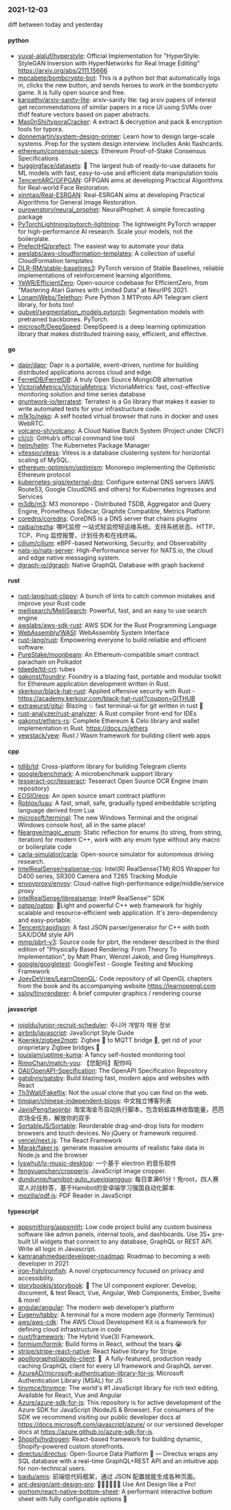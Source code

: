 ### 2021-12-03
diff between today and yesterday

#### python
* [yuval-alaluf/hyperstyle](https://github.com/yuval-alaluf/hyperstyle): Official Implementation for "HyperStyle: StyleGAN Inversion with HyperNetworks for Real Image Editing" https://arxiv.org/abs/2111.15666
* [mpcabete/bombcrypto-bot](https://github.com/mpcabete/bombcrypto-bot): This is a python bot that automatically logs in, clicks the new button, and sends heroes to work in the bombcrypto game. It is fully open source and free.
* [karpathy/arxiv-sanity-lite](https://github.com/karpathy/arxiv-sanity-lite): arxiv-sanity lite: tag arxiv papers of interest get recommendations of similar papers in a nice UI using SVMs over tfidf feature vectors based on paper abstracts.
* [Mas0nShi/typoraCracker](https://github.com/Mas0nShi/typoraCracker): A extract & decryption and pack & encryption tools for typora.
* [donnemartin/system-design-primer](https://github.com/donnemartin/system-design-primer): Learn how to design large-scale systems. Prep for the system design interview. Includes Anki flashcards.
* [ethereum/consensus-specs](https://github.com/ethereum/consensus-specs): Ethereum Proof-of-Stake Consensus Specifications
* [huggingface/datasets](https://github.com/huggingface/datasets): 🤗 The largest hub of ready-to-use datasets for ML models with fast, easy-to-use and efficient data manipulation tools
* [TencentARC/GFPGAN](https://github.com/TencentARC/GFPGAN): GFPGAN aims at developing Practical Algorithms for Real-world Face Restoration.
* [xinntao/Real-ESRGAN](https://github.com/xinntao/Real-ESRGAN): Real-ESRGAN aims at developing Practical Algorithms for General Image Restoration.
* [ourownstory/neural_prophet](https://github.com/ourownstory/neural_prophet): NeuralProphet: A simple forecasting package
* [PyTorchLightning/pytorch-lightning](https://github.com/PyTorchLightning/pytorch-lightning): The lightweight PyTorch wrapper for high-performance AI research. Scale your models, not the boilerplate.
* [PrefectHQ/prefect](https://github.com/PrefectHQ/prefect): The easiest way to automate your data
* [awslabs/aws-cloudformation-templates](https://github.com/awslabs/aws-cloudformation-templates): A collection of useful CloudFormation templates
* [DLR-RM/stable-baselines3](https://github.com/DLR-RM/stable-baselines3): PyTorch version of Stable Baselines, reliable implementations of reinforcement learning algorithms.
* [YeWR/EfficientZero](https://github.com/YeWR/EfficientZero): Open-source codebase for EfficientZero, from "Mastering Atari Games with Limited Data" at NeurIPS 2021.
* [LonamiWebs/Telethon](https://github.com/LonamiWebs/Telethon): Pure Python 3 MTProto API Telegram client library, for bots too!
* [qubvel/segmentation_models.pytorch](https://github.com/qubvel/segmentation_models.pytorch): Segmentation models with pretrained backbones. PyTorch.
* [microsoft/DeepSpeed](https://github.com/microsoft/DeepSpeed): DeepSpeed is a deep learning optimization library that makes distributed training easy, efficient, and effective.

#### go
* [dapr/dapr](https://github.com/dapr/dapr): Dapr is a portable, event-driven, runtime for building distributed applications across cloud and edge.
* [FerretDB/FerretDB](https://github.com/FerretDB/FerretDB): A truly Open Source MongoDB alternative
* [VictoriaMetrics/VictoriaMetrics](https://github.com/VictoriaMetrics/VictoriaMetrics): VictoriaMetrics: fast, cost-effective monitoring solution and time series database
* [gruntwork-io/terratest](https://github.com/gruntwork-io/terratest): Terratest is a Go library that makes it easier to write automated tests for your infrastructure code.
* [m1k1o/neko](https://github.com/m1k1o/neko): A self hosted virtual browser that runs in docker and uses WebRTC.
* [volcano-sh/volcano](https://github.com/volcano-sh/volcano): A Cloud Native Batch System (Project under CNCF)
* [cli/cli](https://github.com/cli/cli): GitHub’s official command line tool
* [helm/helm](https://github.com/helm/helm): The Kubernetes Package Manager
* [vitessio/vitess](https://github.com/vitessio/vitess): Vitess is a database clustering system for horizontal scaling of MySQL.
* [ethereum-optimism/optimism](https://github.com/ethereum-optimism/optimism): Monorepo implementing the Optimistic Ethereum protocol
* [kubernetes-sigs/external-dns](https://github.com/kubernetes-sigs/external-dns): Configure external DNS servers (AWS Route53, Google CloudDNS and others) for Kubernetes Ingresses and Services
* [m3db/m3](https://github.com/m3db/m3): M3 monorepo - Distributed TSDB, Aggregator and Query Engine, Prometheus Sidecar, Graphite Compatible, Metrics Platform
* [coredns/coredns](https://github.com/coredns/coredns): CoreDNS is a DNS server that chains plugins
* [naiba/nezha](https://github.com/naiba/nezha): 哪吒监控 一站式轻监控轻运维系统。支持系统状态、HTTP、TCP、Ping 监控报警，计划任务和在线终端。
* [cilium/cilium](https://github.com/cilium/cilium): eBPF-based Networking, Security, and Observability
* [nats-io/nats-server](https://github.com/nats-io/nats-server): High-Performance server for NATS.io, the cloud and edge native messaging system.
* [dgraph-io/dgraph](https://github.com/dgraph-io/dgraph): Native GraphQL Database with graph backend

#### rust
* [rust-lang/rust-clippy](https://github.com/rust-lang/rust-clippy): A bunch of lints to catch common mistakes and improve your Rust code
* [meilisearch/MeiliSearch](https://github.com/meilisearch/MeiliSearch): Powerful, fast, and an easy to use search engine
* [awslabs/aws-sdk-rust](https://github.com/awslabs/aws-sdk-rust): AWS SDK for the Rust Programming Language
* [WebAssembly/WASI](https://github.com/WebAssembly/WASI): WebAssembly System Interface
* [rust-lang/rust](https://github.com/rust-lang/rust): Empowering everyone to build reliable and efficient software.
* [PureStake/moonbeam](https://github.com/PureStake/moonbeam): An Ethereum-compatible smart contract parachain on Polkadot
* [tdaede/td-crt](https://github.com/tdaede/td-crt): tubes
* [gakonst/foundry](https://github.com/gakonst/foundry): Foundry is a blazing fast, portable and modular toolkit for Ethereum application development written in Rust.
* [skerkour/black-hat-rust](https://github.com/skerkour/black-hat-rust): Applied offensive security with Rust - https://academy.kerkour.com/black-hat-rust?coupon=GITHUB
* [extrawurst/gitui](https://github.com/extrawurst/gitui): Blazing 💥 fast terminal-ui for git written in rust 🦀
* [rust-analyzer/rust-analyzer](https://github.com/rust-analyzer/rust-analyzer): A Rust compiler front-end for IDEs
* [gakonst/ethers-rs](https://github.com/gakonst/ethers-rs): Complete Ethereum & Celo library and wallet implementation in Rust. https://docs.rs/ethers
* [yewstack/yew](https://github.com/yewstack/yew): Rust / Wasm framework for building client web apps

#### cpp
* [tdlib/td](https://github.com/tdlib/td): Cross-platform library for building Telegram clients
* [google/benchmark](https://github.com/google/benchmark): A microbenchmark support library
* [tesseract-ocr/tesseract](https://github.com/tesseract-ocr/tesseract): Tesseract Open Source OCR Engine (main repository)
* [EOSIO/eos](https://github.com/EOSIO/eos): An open source smart contract platform
* [Roblox/luau](https://github.com/Roblox/luau): A fast, small, safe, gradually typed embeddable scripting language derived from Lua
* [microsoft/terminal](https://github.com/microsoft/terminal): The new Windows Terminal and the original Windows console host, all in the same place!
* [Neargye/magic_enum](https://github.com/Neargye/magic_enum): Static reflection for enums (to string, from string, iteration) for modern C++, work with any enum type without any macro or boilerplate code
* [carla-simulator/carla](https://github.com/carla-simulator/carla): Open-source simulator for autonomous driving research.
* [IntelRealSense/realsense-ros](https://github.com/IntelRealSense/realsense-ros): Intel(R) RealSense(TM) ROS Wrapper for D400 series, SR300 Camera and T265 Tracking Module
* [envoyproxy/envoy](https://github.com/envoyproxy/envoy): Cloud-native high-performance edge/middle/service proxy
* [IntelRealSense/librealsense](https://github.com/IntelRealSense/librealsense): Intel® RealSense™ SDK
* [oatpp/oatpp](https://github.com/oatpp/oatpp): 🌱Light and powerful C++ web framework for highly scalable and resource-efficient web application. It's zero-dependency and easy-portable.
* [Tencent/rapidjson](https://github.com/Tencent/rapidjson): A fast JSON parser/generator for C++ with both SAX/DOM style API
* [mmp/pbrt-v3](https://github.com/mmp/pbrt-v3): Source code for pbrt, the renderer described in the third edition of "Physically Based Rendering: From Theory To Implementation", by Matt Pharr, Wenzel Jakob, and Greg Humphreys.
* [google/googletest](https://github.com/google/googletest): GoogleTest - Google Testing and Mocking Framework
* [JoeyDeVries/LearnOpenGL](https://github.com/JoeyDeVries/LearnOpenGL): Code repository of all OpenGL chapters from the book and its accompanying website https://learnopengl.com
* [ssloy/tinyrenderer](https://github.com/ssloy/tinyrenderer): A brief computer graphics / rendering course

#### javascript
* [jojoldu/junior-recruit-scheduler](https://github.com/jojoldu/junior-recruit-scheduler): 주니어 개발자 채용 정보
* [airbnb/javascript](https://github.com/airbnb/javascript): JavaScript Style Guide
* [Koenkk/zigbee2mqtt](https://github.com/Koenkk/zigbee2mqtt): Zigbee 🐝 to MQTT bridge 🌉, get rid of your proprietary Zigbee bridges 🔨
* [louislam/uptime-kuma](https://github.com/louislam/uptime-kuma): A fancy self-hosted monitoring tool
* [RimoChan/match-you](https://github.com/RimoChan/match-you): 【您配吗】配你吗
* [OAI/OpenAPI-Specification](https://github.com/OAI/OpenAPI-Specification): The OpenAPI Specification Repository
* [gatsbyjs/gatsby](https://github.com/gatsbyjs/gatsby): Build blazing fast, modern apps and websites with React
* [Th3Wall/Fakeflix](https://github.com/Th3Wall/Fakeflix): Not the usual clone that you can find on the web.
* [timqian/chinese-independent-blogs](https://github.com/timqian/chinese-independent-blogs): 中文独立博客列表
* [JavisPeng/taojinbi](https://github.com/JavisPeng/taojinbi): 淘宝淘金币自动执行脚本，包含蚂蚁森林收取能量，芭芭农场全任务，解放你的双手
* [SortableJS/Sortable](https://github.com/SortableJS/Sortable): Reorderable drag-and-drop lists for modern browsers and touch devices. No jQuery or framework required.
* [vercel/next.js](https://github.com/vercel/next.js): The React Framework
* [Marak/faker.js](https://github.com/Marak/faker.js): generate massive amounts of realistic fake data in Node.js and the browser
* [lyswhut/lx-music-desktop](https://github.com/lyswhut/lx-music-desktop): 一个基于 electron 的音乐软件
* [fengyuanchen/cropperjs](https://github.com/fengyuanchen/cropperjs): JavaScript image cropper.
* [dundunnp/hamibot-auto_xuexiqiangguo](https://github.com/dundunnp/hamibot-auto_xuexiqiangguo): 每日拿满61分！免root，四人赛双人对战秒答，基于Hamibot的安卓端学习强国自动化脚本
* [mozilla/pdf.js](https://github.com/mozilla/pdf.js): PDF Reader in JavaScript

#### typescript
* [appsmithorg/appsmith](https://github.com/appsmithorg/appsmith): Low code project build any custom business software like admin panels, internal tools, and dashboards. Use 35+ pre-built UI widgets that connect to any database, GraphQL or REST API. Write all logic in Javascript.
* [kamranahmedse/developer-roadmap](https://github.com/kamranahmedse/developer-roadmap): Roadmap to becoming a web developer in 2021
* [iron-fish/ironfish](https://github.com/iron-fish/ironfish): A novel cryptocurrency focused on privacy and accessibility.
* [storybookjs/storybook](https://github.com/storybookjs/storybook): 📓 The UI component explorer. Develop, document, & test React, Vue, Angular, Web Components, Ember, Svelte & more!
* [angular/angular](https://github.com/angular/angular): The modern web developer’s platform
* [Eugeny/tabby](https://github.com/Eugeny/tabby): A terminal for a more modern age (formerly Terminus)
* [aws/aws-cdk](https://github.com/aws/aws-cdk): The AWS Cloud Development Kit is a framework for defining cloud infrastructure in code
* [nuxt/framework](https://github.com/nuxt/framework): The Hybrid Vue(3) Framework.
* [formium/formik](https://github.com/formium/formik): Build forms in React, without the tears 😭
* [stripe/stripe-react-native](https://github.com/stripe/stripe-react-native): React Native library for Stripe.
* [apollographql/apollo-client](https://github.com/apollographql/apollo-client): 🚀  A fully-featured, production ready caching GraphQL client for every UI framework and GraphQL server.
* [AzureAD/microsoft-authentication-library-for-js](https://github.com/AzureAD/microsoft-authentication-library-for-js): Microsoft Authentication Library (MSAL) for JS
* [tinymce/tinymce](https://github.com/tinymce/tinymce): The world's #1 JavaScript library for rich text editing. Available for React, Vue and Angular
* [Azure/azure-sdk-for-js](https://github.com/Azure/azure-sdk-for-js): This repository is for active development of the Azure SDK for JavaScript (NodeJS & Browser). For consumers of the SDK we recommend visiting our public developer docs at https://docs.microsoft.com/javascript/azure/ or our versioned developer docs at https://azure.github.io/azure-sdk-for-js.
* [Shopify/hydrogen](https://github.com/Shopify/hydrogen): React-based framework for building dynamic, Shopify-powered custom storefronts.
* [directus/directus](https://github.com/directus/directus): Open-Source Data Platform 🐰 — Directus wraps any SQL database with a real-time GraphQL+REST API and an intuitive app for non-technical users.
* [baidu/amis](https://github.com/baidu/amis): 前端低代码框架，通过 JSON 配置就能生成各种页面。
* [ant-design/ant-design-pro](https://github.com/ant-design/ant-design-pro): 👨🏻‍💻👩🏻‍💻 Use Ant Design like a Pro!
* [gorhom/react-native-bottom-sheet](https://github.com/gorhom/react-native-bottom-sheet): A performant interactive bottom sheet with fully configurable options 🚀

